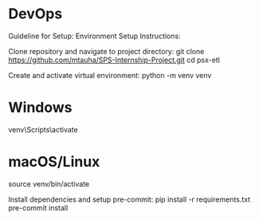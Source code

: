 # DevOps
Guideline for Setup:
Environment Setup Instructions:

Clone repository and navigate to project directory:
git clone https://github.com/mtauha/SPS-Internship-Project.git
cd psx-etl

Create and activate virtual environment:
python -m venv venv
# Windows
venv\Scripts\activate
# macOS/Linux
source venv/bin/activate

Install dependencies and setup pre-commit:
pip install -r requirements.txt
pre-commit install
